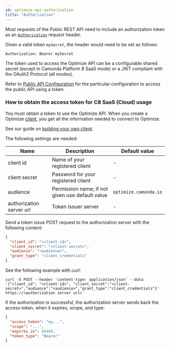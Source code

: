 ```yaml
---
id: optimize-api-authorization
title: "Authorization"
---
```


Most requests of the Public REST API need to include an authorization token
as an [`Authorization`](https://tools.ietf.org/html/rfc7235#section-4.2) request header.

Given a valid token `mySecret`, the header would need to be set as follows:

```
Authorization: Bearer mySecret
```

The token used to access the Optimize API can be a configurable shared secret (except in Camunda Platform 8 SaaS mode) or a JWT compliant with the OAuth2 Protocol (all modes).

Refer to [Public API Configuration](../../self-managed/optimize-deployment/configuration/system-configuration.md#public-api) for the particular configuration to access the public API using a token.

### How to obtain the access token for C8 SaaS (Cloud) usage

You must obtain a token to use the Optimize API. When you create a Optimize [client](/guides/setup-client-connection-credentials.md), you get all the information needed to connect to Optimize.

See our guide on [building your own client](/apis-clients/build-your-own-client.md).

The following settings are needed:

| Name                     | Description                                     | Default value         |
| ------------------------ | ----------------------------------------------- | --------------------- |
| client id                | Name of your registered client                  | -                     |
| client secret            | Password for your registered client             | -                     |
| audience                 | Permission name; if not given use default value | `optimize.camunda.io` |
| authorization server url | Token issuer server                             | -                     |

Send a token issue _POST_ request to the authorization server with the following content:

```json
{
  "client_id": "<client-id>",
  "client_secret": "<client-secret>",
  "audience": "<audience>",
  "grant_type": "client_credentials"
}
```

See the following example with _curl_:

```shell
curl -X POST --header 'content-type: application/json' --data '{"client_id": "<client-id>", "client_secret":"<client-secret>","audience":"<audience>","grant_type":"client_credentials"}' https://<authorization server url>
```

If the authorization is successful, the authorization server sends back the access token, when it expires, scope, and type:

```json
{
  "access_token": "ey...",
  "scope": "...",
  "expires_in": 86400,
  "token_type": "Bearer"
}
```
